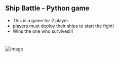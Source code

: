 ## Ship Battle - Python game



- This is a game for 2 player.
- players must deploy their ships to start the fight!
- Wins the one who survives!!!
#
![image](https://oyster.ignimgs.com/mediawiki/apis.ign.com/assassins-creed-4/b/b8/830302_543886508965801_1343130755_o.jpg)

